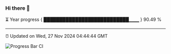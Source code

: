 ### Hi there 👋

⏳ Year progress { ███████████████████████████▁▁▁ } 90.49 %

---

⏰ Updated on Wed, 27 Nov 2024 04:44:44 GMT

![Progress Bar CI](https://github.com/IshwaranRudhara/GIT-ACTION/workflows/Progress%20Bar%20CI/badge.svg)
